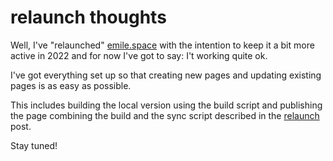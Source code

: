 # relaunch thoughts

Well, I've "relaunched" <a href="https://emile.space">emile.space</a> with the intention to keep it a bit more active in 2022 and for now I've got to say: I't working quite ok.

I've got everything set up so that creating new pages and updating existing pages is as easy as possible.

This includes building the local version using the build script and publishing the page combining the build and the sync script described in the <a href="/blog/2021/12-26-relaunch">relaunch</a> post.

Stay tuned!
